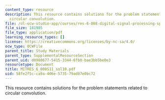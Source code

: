 ```yaml
---
content_type: resource
description: This resource contains solutions for the problem statements related to
  circular convolution.
file: /ol-ocw-studio-app/courses/res-6-008-digital-signal-processing-spring-2011/58fe2f5cca9a406e573579ad07e0bc72_MITRES_6_008S11_sol10.pdf
file_size: 181985
file_type: application/pdf
learning_resource_types: []
license: https://creativecommons.org/licenses/by-nc-sa/4.0/
ocw_type: OCWFile
parent_title: Study Materials
parent_type: SupplementalResourceSection
parent_uid: d0980677-5415-3344-6fb0-bae3bb5be0e3
resourcetype: Document
title: MITRES_6_008S11_sol10.pdf
uid: 58fe2f5c-ca9a-406e-5735-79ad07e0bc72
---
```

This resource contains solutions for the problem statements related to circular convolution.